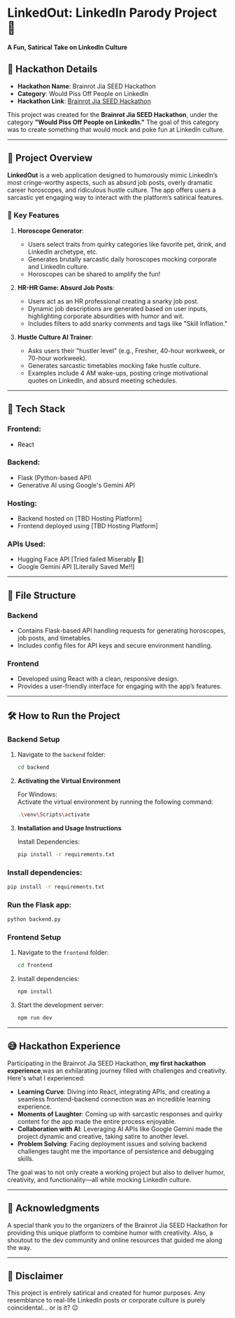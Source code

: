 # LinkedOut: LinkedIn Parody Project 🤡  
**A Fun, Satirical Take on LinkedIn Culture**  

## 🚀 Hackathon Details  
- **Hackathon Name**: Brainrot Jia SEED Hackathon  
- **Category**: Would Piss Off People on LinkedIn  
- **Hackathon Link**: [Brainrot Jia SEED Hackathon](https://brainrot-jia-seed-hackathon.devpost.com/)  

This project was created for the **Brainrot Jia SEED Hackathon**, under the category **"Would Piss Off People on LinkedIn."** The goal of this category was to create something that would mock and poke fun at LinkedIn culture.  

---

## 🎯 Project Overview  
**LinkedOut** is a web application designed to humorously mimic LinkedIn’s most cringe-worthy aspects, such as absurd job posts, overly dramatic career horoscopes, and ridiculous hustle culture. The app offers users a sarcastic yet engaging way to interact with the platform’s satirical features.

### 🌟 Key Features  
1. **Horoscope Generator**:  
   - Users select traits from quirky categories like favorite pet, drink, and LinkedIn archetype, etc.  
   - Generates brutally sarcastic daily horoscopes mocking corporate and LinkedIn culture.  
   - Horoscopes can be shared to amplify the fun!  

2. **HR-HR Game: Absurd Job Posts**:  
   - Users act as an HR professional creating a snarky job post.  
   - Dynamic job descriptions are generated based on user inputs, highlighting corporate absurdities with humor and wit.  
   - Includes filters to add snarky comments and tags like "Skill Inflation."  

3. **Hustle Culture AI Trainer**:  
   - Asks users their "hustler level" (e.g., Fresher, 40-hour workweek, or 70-hour workweek).  
   - Generates sarcastic timetables mocking fake hustle culture.  
   - Examples include 4 AM wake-ups, posting cringe motivational quotes on LinkedIn, and absurd meeting schedules.

---

## 🔧 Tech Stack  
### **Frontend**:  
- React  

### **Backend**:  
- Flask (Python-based API)  
- Generative AI using Google's Gemini API  

### **Hosting**:  
- Backend hosted on [TBD Hosting Platform]  
- Frontend deployed using [TBD Hosting Platform]  

### **APIs Used**:  
- Hugging Face API  [Tried failed Miserably 🥹]
- Google Gemini API  [Literally Saved Me!!]

---

## 📂 File Structure  
### **Backend**  
- Contains Flask-based API handling requests for generating horoscopes, job posts, and timetables.  
- Includes config files for API keys and secure environment handling.  

### **Frontend**  
- Developed using React with a clean, responsive design.  
- Provides a user-friendly interface for engaging with the app’s features.

---

## 🛠️ How to Run the Project  

### Backend Setup  
1. Navigate to the `backend` folder:  
   ```bash
   cd backend
   ```

2. **Activating the Virtual Environment**

   For Windows:  
   Activate the virtual environment by running the following command:  
   ```bash
   .\venv\Scripts\activate
   ```

3. **Installation and Usage Instructions**  

   Install Dependencies:  
   ```bash
   pip install -r requirements.txt
   ```
### Install dependencies:  
```bash
pip install -r requirements.txt
```

### Run the Flask app:  
```bash
python backend.py
```

### Frontend Setup  

1. Navigate to the `frontend` folder:  
   ```bash
   cd frontend
   ```

2. Install dependencies:  
   ```bash
   npm install
   ```

3. Start the development server:  
   ```bash
   npm run dev
   ```

---

## 😅 Hackathon Experience  

Participating in the Brainrot Jia SEED Hackathon, **my first hackathon experience**,was an exhilarating journey filled with challenges and creativity. Here's what I experienced:  

- **Learning Curve**: Diving into React, integrating APIs, and creating a seamless frontend-backend connection was an incredible learning experience.  
- **Moments of Laughter**: Coming up with sarcastic responses and quirky content for the app made the entire process enjoyable.  
- **Collaboration with AI**: Leveraging AI APIs like Google Gemini made the project dynamic and creative, taking satire to another level.  
- **Problem Solving**: Facing deployment issues and solving backend challenges taught me the importance of persistence and debugging skills.  

The goal was to not only create a working project but also to deliver humor, creativity, and functionality—all while mocking LinkedIn culture.  

---

## 🤝 Acknowledgments  

A special thank you to the organizers of the Brainrot Jia SEED Hackathon for providing this unique platform to combine humor with creativity. Also, a shoutout to the dev community and online resources that guided me along the way.  

---

## 🚨 Disclaimer  

This project is entirely satirical and created for humor purposes. Any resemblance to real-life LinkedIn posts or corporate culture is purely coincidental... or is it? 😉




